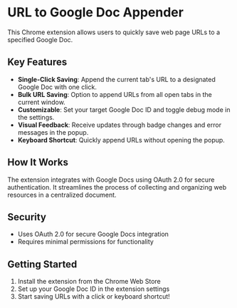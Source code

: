 # URL to Google Doc Appender

This Chrome extension allows users to quickly save web page URLs to a specified Google Doc.

## Key Features

- **Single-Click Saving**: Append the current tab's URL to a designated Google Doc with one click.
- **Bulk URL Saving**: Option to append URLs from all open tabs in the current window.
- **Customizable**: Set your target Google Doc ID and toggle debug mode in the settings.
- **Visual Feedback**: Receive updates through badge changes and error messages in the popup.
- **Keyboard Shortcut**: Quickly append URLs without opening the popup.

## How It Works

The extension integrates with Google Docs using OAuth 2.0 for secure authentication.
It streamlines the process of collecting and organizing web resources in a centralized document.

## Security

- Uses OAuth 2.0 for secure Google Docs integration
- Requires minimal permissions for functionality

## Getting Started

1. Install the extension from the Chrome Web Store
2. Set up your Google Doc ID in the extension settings
3. Start saving URLs with a click or keyboard shortcut!


